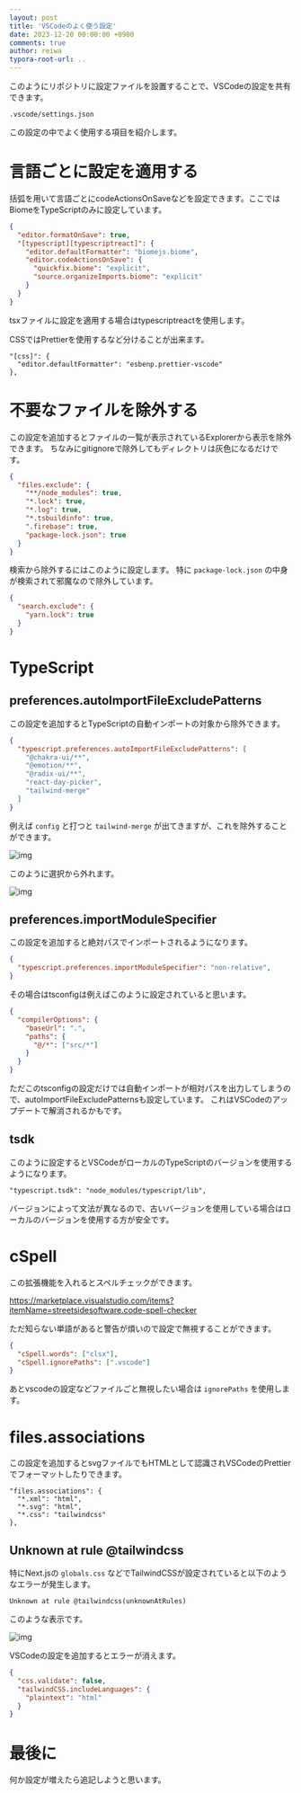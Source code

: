 ```yaml
---
layout: post
title: 'VSCodeのよく使う設定'
date: 2023-12-20 00:00:00 +0900
comments: true
author: reiwa
typora-root-url: ..
---
```


このようにリポジトリに設定ファイルを設置することで、VSCodeの設定を共有できます。

```
.vscode/settings.json
```

この設定の中でよく使用する項目を紹介します。

# 言語ごとに設定を適用する

括弧を用いて言語ごとにcodeActionsOnSaveなどを設定できます。ここではBiomeをTypeScriptのみに設定しています。

```json
{
  "editor.formatOnSave": true,
  "[typescript][typescriptreact]": {
    "editor.defaultFormatter": "biomejs.biome",
    "editor.codeActionsOnSave": {
      "quickfix.biome": "explicit",
      "source.organizeImports.biome": "explicit"
    }
  }
}
```

tsxファイルに設定を適用する場合はtypescriptreactを使用します。

CSSではPrettierを使用するなど分けることが出来ます。

```
"[css]": {
  "editor.defaultFormatter": "esbenp.prettier-vscode"
},
```

# 不要なファイルを除外する

この設定を追加するとファイルの一覧が表示されているExplorerから表示を除外できます。
ちなみにgitignoreで除外してもディレクトリは灰色になるだけです。

```json
{
  "files.exclude": {
    "**/node_modules": true,
    "*.lock": true,
    "*.log": true,
    "*.tsbuildinfo": true,
    ".firebase": true,
    "package-lock.json": true
  }
}
```

検索から除外するにはこのように設定します。
特に `package-lock.json` の中身が検索されて邪魔なので除外しています。

```json
{
  "search.exclude": {
    "yarn.lock": true
  }
}
```

# TypeScript

## preferences.autoImportFileExcludePatterns

この設定を追加するとTypeScriptの自動インポートの対象から除外できます。

```json
{
  "typescript.preferences.autoImportFileExcludePatterns": [
    "@chakra-ui/**",
    "@emotion/**",
    "@radix-ui/**",
    "react-day-picker",
    "tailwind-merge"
  ]
}
```

例えば `config` と打つと `tailwind-merge` が出てきますが、これを除外することができます。

![img](/images/2023/c274f998-9879-cbe1-c1e6-c5351139027c.png)

このように選択から外れます。

![img](/images/2023/8921fa1f-d007-745c-3a45-5a51ac905975.png)

## preferences.importModuleSpecifier

この設定を追加すると絶対パスでインポートされるようになります。

```json
{
  "typescript.preferences.importModuleSpecifier": "non-relative",
}
```

その場合はtsconfigは例えばこのように設定されていると思います。

```json
{
  "compilerOptions": {
    "baseUrl": ".",
    "paths": {
      "@/*": ["src/*"]
    }
  }
}
```

ただこのtsconfigの設定だけでは自動インポートが相対パスを出力してしまうので、autoImportFileExcludePatternsも設定しています。
これはVSCodeのアップデートで解消されるかもです。

## tsdk

このように設定するとVSCodeがローカルのTypeScriptのバージョンを使用するようになります。

```
"typescript.tsdk": "node_modules/typescript/lib",
```

バージョンによって文法が異なるので、古いバージョンを使用している場合はローカルのバージョンを使用する方が安全です。

# cSpell

この拡張機能を入れるとスペルチェックができます。

https://marketplace.visualstudio.com/items?itemName=streetsidesoftware.code-spell-checker

ただ知らない単語があると警告が煩いので設定で無視することができます。

```json
{
  "cSpell.words": ["clsx"],
  "cSpell.ignorePaths": [".vscode"]
}
```

あとvscodeの設定などファイルごと無視したい場合は `ignorePaths` を使用します。

# files.associations

この設定を追加するとsvgファイルでもHTMLとして認識されVSCodeのPrettierでフォーマットしたりできます。

```
"files.associations": {
  "*.xml": "html",
  "*.svg": "html",
  "*.css": "tailwindcss"
},
```

## Unknown at rule @tailwindcss

特にNext.jsの `globals.css` などでTailwindCSSが設定されていると以下のようなエラーが発生します。

```
Unknown at rule @tailwindcss(unknownAtRules)
```

このような表示です。

![img](/images/2024/2024-01-11.png)

VSCodeの設定を追加するとエラーが消えます。

```json
{
  "css.validate": false,
  "tailwindCSS.includeLanguages": {
    "plaintext": "html"
  }
}
```

# 最後に

何か設定が増えたら追記しようと思います。
